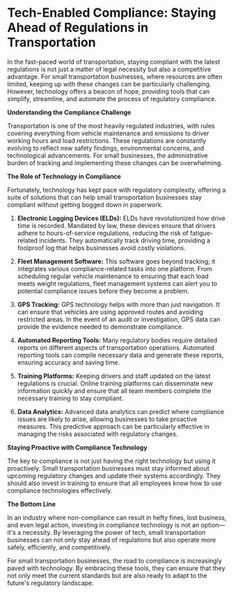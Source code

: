 # Tech-Enabled Compliance: Staying Ahead of Regulations in Transportation

In the fast-paced world of transportation, staying compliant with the latest regulations is not just a matter of legal necessity but also a competitive advantage. For small transportation businesses, where resources are often limited, keeping up with these changes can be particularly challenging. However, technology offers a beacon of hope, providing tools that can simplify, streamline, and automate the process of regulatory compliance.

**Understanding the Compliance Challenge**

Transportation is one of the most heavily regulated industries, with rules covering everything from vehicle maintenance and emissions to driver working hours and load restrictions. These regulations are constantly evolving to reflect new safety findings, environmental concerns, and technological advancements. For small businesses, the administrative burden of tracking and implementing these changes can be overwhelming.

**The Role of Technology in Compliance**

Fortunately, technology has kept pace with regulatory complexity, offering a suite of solutions that can help small transportation businesses stay compliant without getting bogged down in paperwork.

1. **Electronic Logging Devices (ELDs):**
   ELDs have revolutionized how drive time is recorded. Mandated by law, these devices ensure that drivers adhere to hours-of-service regulations, reducing the risk of fatigue-related incidents. They automatically track driving time, providing a foolproof log that helps businesses avoid costly violations.

2. **Fleet Management Software:**
   This software goes beyond tracking; it integrates various compliance-related tasks into one platform. From scheduling regular vehicle maintenance to ensuring that each load meets weight regulations, fleet management systems can alert you to potential compliance issues before they become a problem.

3. **GPS Tracking:**
   GPS technology helps with more than just navigation. It can ensure that vehicles are using approved routes and avoiding restricted areas. In the event of an audit or investigation, GPS data can provide the evidence needed to demonstrate compliance.

4. **Automated Reporting Tools:**
   Many regulatory bodies require detailed reports on different aspects of transportation operations. Automated reporting tools can compile necessary data and generate these reports, ensuring accuracy and saving time.

5. **Training Platforms:**
   Keeping drivers and staff updated on the latest regulations is crucial. Online training platforms can disseminate new information quickly and ensure that all team members complete the necessary training to stay compliant.

6. **Data Analytics:**
   Advanced data analytics can predict where compliance issues are likely to arise, allowing businesses to take proactive measures. This predictive approach can be particularly effective in managing the risks associated with regulatory changes.

**Staying Proactive with Compliance Technology**

The key to compliance is not just having the right technology but using it proactively. Small transportation businesses must stay informed about upcoming regulatory changes and update their systems accordingly. They should also invest in training to ensure that all employees know how to use compliance technologies effectively.

**The Bottom Line**

In an industry where non-compliance can result in hefty fines, lost business, and even legal action, investing in compliance technology is not an option—it's a necessity. By leveraging the power of tech, small transportation businesses can not only stay ahead of regulations but also operate more safely, efficiently, and competitively.

For small transportation businesses, the road to compliance is increasingly paved with technology. By embracing these tools, they can ensure that they not only meet the current standards but are also ready to adapt to the future's regulatory landscape.
